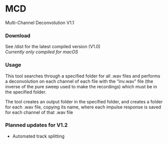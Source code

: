 # MCD
Multi-Channel Deconvolution V1.1

### Download
See /dist for the latest compiled version (V1.0)   
*Currently only compiled for macOS*  

### Usage
This tool searches through a specified folder for all .wav files and performs a deconvolution on each channel of each file with the “inv.wav” file (the inverse of the pure sweep used to make the recordings) which must be in the specified folder.

The tool creates an output folder in the specified folder, and creates a folder for each .wav file, copying its name, where each impulse response is saved for each channel of that .wav file

### Planned updates for V1.2
- Automated track splitting
